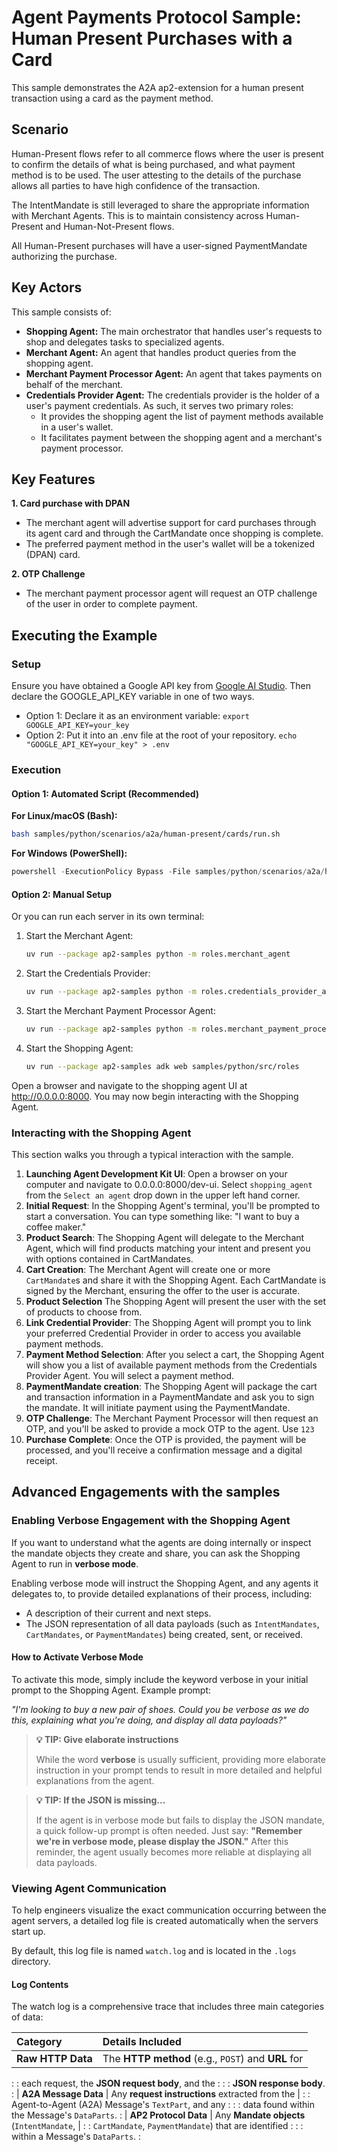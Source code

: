 # Agent Payments Protocol Sample: Human Present Purchases with a Card

This sample demonstrates the A2A ap2-extension for a human present transaction
using a card as the payment method.

## Scenario

Human-Present flows refer to all commerce flows where the user is present to
confirm the details of what is being purchased, and what payment method is to be
used. The user attesting to the details of the purchase allows all parties to
have high confidence of the transaction.

The IntentMandate is still leveraged to share the appropriate information with
Merchant Agents. This is to maintain consistency across Human-Present and
Human-Not-Present flows.

All Human-Present purchases will have a user-signed PaymentMandate authorizing
the purchase.

## Key Actors

This sample consists of:

*   **Shopping Agent:** The main orchestrator that handles user's requests to
    shop and delegates tasks to specialized agents.
*   **Merchant Agent:** An agent that handles product queries from the shopping
    agent.
*   **Merchant Payment Processor Agent:** An agent that takes payments on behalf
    of the merchant.
*   **Credentials Provider Agent:** The credentials provider is the holder of a
    user's payment credentials. As such, it serves two primary roles:
    *   It provides the shopping agent the list of payment methods available in
        a user's wallet.
    *   It facilitates payment between the shopping agent and a merchant's
        payment processor.

## Key Features

**1. Card purchase with DPAN**

*   The merchant agent will advertise support for card purchases through its
    agent card and through the CartMandate once shopping is complete.
*   The preferred payment method in the user's wallet will be a tokenized (DPAN)
    card.

**2. OTP Challenge**

*   The merchant payment processor agent will request an OTP challenge of the
    user in order to complete payment.

## Executing the Example

### Setup

Ensure you have obtained a Google API key from
[Google AI Studio](https://aistudio.google.com/apikey). Then declare the
GOOGLE_API_KEY variable in one of two ways.

*   Option 1: Declare it as an environment variable: `export
    GOOGLE_API_KEY=your_key`
*   Option 2: Put it into an .env file at the root of your repository. `echo
    "GOOGLE_API_KEY=your_key" > .env`

### Execution

#### Option 1: Automated Script (Recommended)

**For Linux/macOS (Bash):**

```sh
bash samples/python/scenarios/a2a/human-present/cards/run.sh
```

**For Windows (PowerShell):**

```powershell
powershell -ExecutionPolicy Bypass -File samples/python/scenarios/a2a/human-present/cards/run.ps1
```

#### Option 2: Manual Setup

Or you can run each server in its own terminal:

1.  Start the Merchant Agent:

    ```sh
    uv run --package ap2-samples python -m roles.merchant_agent
    ```

2.  Start the Credentials Provider:

    ```sh
    uv run --package ap2-samples python -m roles.credentials_provider_agent
    ```

3.  Start the Merchant Payment Processor Agent:

    ```sh
    uv run --package ap2-samples python -m roles.merchant_payment_processor_agent
    ```

4.  Start the Shopping Agent:

    ```sh
    uv run --package ap2-samples adk web samples/python/src/roles
    ```

Open a browser and navigate to the shopping agent UI at http://0.0.0.0:8000. You
may now begin interacting with the Shopping Agent.

### Interacting with the Shopping Agent

This section walks you through a typical interaction with the sample.

1.  **Launching Agent Development Kit UI**: Open a browser on your computer and
    navigate to 0.0.0.0:8000/dev-ui. Select `shopping_agent` from the `Select an
    agent` drop down in the upper left hand corner.
1.  **Initial Request**: In the Shopping Agent's terminal, you'll be prompted to
    start a conversation. You can type something like: "I want to buy a coffee
    maker."
1.  **Product Search**: The Shopping Agent will delegate to the Merchant Agent,
    which will find products matching your intent and present you with options
    contained in CartMandates.
1.  **Cart Creation**: The Merchant Agent will create one or more `CartMandate`s
    and share it with the Shopping Agent. Each CartMandate is signed by the
    Merchant, ensuring the offer to the user is accurate.
1.  **Product Selection** The Shopping Agent will present the user with the set
    of products to choose from.
1.  **Link Credential Provider**: The Shopping Agent will prompt you to link
    your preferred Credential Provider in order to access you available payment
    methods.
1.  **Payment Method Selection**: After you select a cart, the Shopping Agent
    will show you a list of available payment methods from the Credentials
    Provider Agent. You will select a payment method.
1.  **PaymentMandate creation**: The Shopping Agent will package the cart and
    transaction information in a PaymentMandate and ask you to sign the
    mandate. It will initiate payment using the PaymentMandate.
1.  **OTP Challenge**: The Merchant Payment Processor will then request an OTP,
    and you'll be asked to provide a mock OTP to the agent. Use `123`
1.  **Purchase Complete**: Once the OTP is provided, the payment will be
    processed, and you'll receive a confirmation message and a digital receipt.

## Advanced Engagements with the samples

### Enabling Verbose Engagement with the Shopping Agent

If you want to understand what the agents are doing internally or inspect the
mandate objects they create and share, you can ask the Shopping Agent to run in
**verbose mode**.

Enabling verbose mode will instruct the Shopping Agent, and any agents it
delegates to, to provide detailed explanations of their process, including:

*   A description of their current and next steps.
*   The JSON representation of all data payloads (such as `IntentMandates`,
    `CartMandates`, or `PaymentMandates`) being created, sent, or received.

#### How to Activate Verbose Mode

To activate this mode, simply include the keyword verbose in your initial prompt
to the Shopping Agent. Example prompt:

*"I'm looking to buy a new pair of shoes. Could you be verbose as we do this,
explaining what you're doing, and display all data payloads?"*

> **💡 TIP: Give elaborate instructions**
>
> While the word **verbose** is usually sufficient, providing more elaborate
> instruction in your prompt tends to result in more detailed and helpful
> explanations from the agent.

> **💡 TIP: If the JSON is missing...**
>
> If the agent is in verbose mode but fails to display the JSON mandate, a quick
> follow-up prompt is often needed. Just say: **"Remember we're in verbose mode,
> please display the JSON."** After this reminder, the agent usually becomes
> more reliable at displaying all data payloads.

### Viewing Agent Communication

To help engineers visualize the exact communication occurring between the agent
servers, a detailed log file is created automatically when the servers start up.

By default, this log file is named `watch.log` and is located in the `.logs`
directory.

#### Log Contents

The watch log is a comprehensive trace that includes three main categories of
data:

| Category              | Details Included                                     |
| :-------------------- | :--------------------------------------------------- |
| **Raw HTTP Data**     | The **HTTP method** (e.g., `POST`) and **URL** for   |
:                       : each request, the **JSON request body**, and the :
:                       : **JSON response body**.                              :
| **A2A Message Data**  | Any **request instructions** extracted from the      |
:                       : Agent-to-Agent (A2A) Message's `TextPart`, and any   :
:                       : data found within the Message's `DataParts`.         :
| **AP2 Protocol Data** | Any **Mandate objects** (`IntentMandate`,            |
:                       : `CartMandate`, `PaymentMandate`) that are identified :
:                       : within a Message's `DataParts`.                      :

